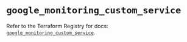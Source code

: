 # `google_monitoring_custom_service`

Refer to the Terraform Registry for docs: [`google_monitoring_custom_service`](https://registry.terraform.io/providers/hashicorp/google/6.26.0/docs/resources/monitoring_custom_service).
